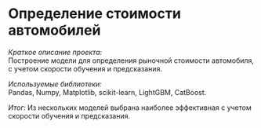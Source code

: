 # Определение стоимости автомобилей
*Краткое описание проекта:*  
Построение модели для определения рыночной стоимости автомобиля, с учетом скорости обучения и предсказания.  

*Используемые библиотеки:*  
Pandas, Numpy, Matplotlib, scikit-learn, LightGBM, CatBoost.

*Итог:*
Из нескольких моделей выбрана наиболее эффективная с учетом скорости обучения и предсказания.
